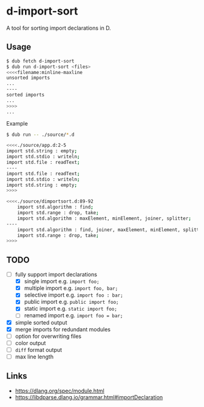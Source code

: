 # d-import-sort

A tool for sorting import declarations in D.

## Usage

```bash
$ dub fetch d-import-sort
$ dub run d-import-sort <files>
<<<<filename:minline-maxline
unsorted imports
...
----
sorted imports
...
>>>>
...
```

Example

```bash
$ dub run -- ./source/*.d

<<<<./source/app.d:2-5
import std.string : empty;
import std.stdio : writeln;
import std.file : readText;
----
import std.file : readText;
import std.stdio : writeln;
import std.string : empty;
>>>>

<<<<./source/dimportsort.d:89-92
    import std.algorithm : find;
    import std.range : drop, take;
    import std.algorithm : maxElement, minElement, joiner, splitter;
----
    import std.algorithm : find, joiner, maxElement, minElement, splitter;
    import std.range : drop, take;
>>>>
```

## TODO

- [ ] fully support import declarations
  - [x] single import e.g. `import foo;`
  - [x] multiple import e.g. `import foo, bar;`
  - [x] selective import e.g. `import foo : bar;`
  - [x] public import e.g. `public import foo;`
  - [x] static import e.g. `static import foo;`
  - [ ] renamed import e.g. `import foo = bar;`
- [x] simple sorted output
- [x] merge imports for redundant modules
- [ ] option for overwriting files
- [ ] color output
- [ ] `diff` format output
- [ ] max line length

## Links

- https://dlang.org/spec/module.html
- https://libdparse.dlang.io/grammar.html#importDeclaration